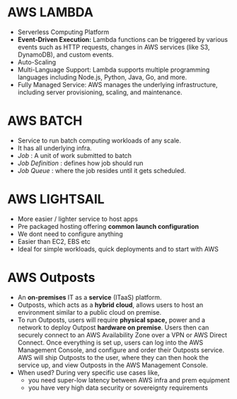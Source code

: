 AWS LAMBDA
==========
- Serverless Computing Platform
- **Event-Driven Execution:** Lambda functions can be triggered by various events such as HTTP requests, changes in AWS services (like S3, DynamoDB), and custom events.
- Auto-Scaling
- Multi-Language Support: Lambda supports multiple programming languages including Node.js, Python, Java, Go, and more.
- Fully Managed Service: AWS manages the underlying infrastructure, including server provisioning, scaling, and maintenance.

AWS BATCH
=========
- Service to run batch computing workloads of any scale.
- It has all underlying infra.
- _Job_ : A unit of work submitted to batch
- _Job Definition_ : defines how job should run
- _Job Queue_ : where the job resides until it gets scheduled.

AWS LIGHTSAIL
==============
- More easier / lighter service to host apps
- Pre packaged hosting  offering **common launch configuration**
- We dont need to configure anything
- Easier than EC2, EBS etc
- Ideal for simple workloads, quick deployments and to start with AWS

AWS Outposts
=============
- An **on-premises** IT as a **service** (ITaaS) platform.
- Outposts, which acts as a **hybrid cloud**, allows users to host an environment similar to a public cloud on premise.
- To run Outposts, users will require **physical space,** power and a network to deploy Outpost **hardware on premise**. Users then can securely connect to an AWS Availability Zone over a VPN or AWS Direct Connect. Once everything is set up, users can log into the AWS Management Console, and configure and order their Outposts service. AWS will ship Outposts to the user, where they can then hook the service up, and view Outposts in the AWS Management Console.
- When used?
  During very specific use cases like,
  - you need super-low latency between AWS infra and prem equipment
  - you have very high data security or sovereignty requirements
